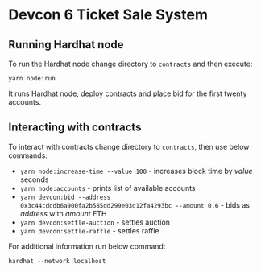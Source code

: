 # Devcon 6 Ticket Sale System

## Running Hardhat node
To run the Hardhat node change directory to `contracts` and then execute:
```shell
yarn node:run
```
It runs Hardhat node, deploy contracts and place bid for the first twenty accounts.

## Interacting with contracts
To interact with contracts change directory to `contracts`, then use below commands:
- `yarn node:increase-time --value 100` - increases block time by *value* seconds
- `yarn node:accounts` - prints list of available accounts
- `yarn devcon:bid --address 0x3c44cdddb6a900fa2b585dd299e03d12fa4293bc --amount 0.6` - bids as *address* with *amount* ETH
- `yarn devcon:settle-auction` - settles auction
- `yarn devcon:settle-raffle` - settles raffle

For additional information run below command:
```shell
hardhat --network localhost
```
